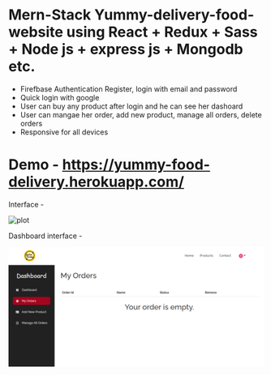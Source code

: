 # Mern-Stack Yummy-delivery-food-website using React + Redux + Sass + Node js + express js + Mongodb etc.

- Firefbase Authentication Register, login with email and password
- Quick login with google
- User can buy any product after login and he can see her dashoard
- User can mangae her order, add new product, manage all orders, delete orders
- Responsive for all devices

# Demo - https://yummy-food-delivery.herokuapp.com/

Interface -

![plot](./server/client/src/assets/images/full-project.png)

Dashboard interface -

![plot](./server/client/src/assets/images/dashboard.png)
